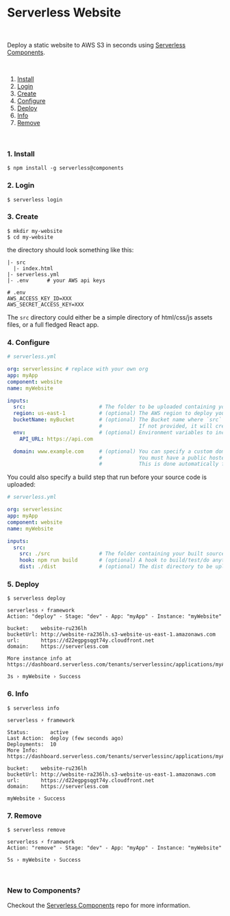 # Serverless Website

&nbsp;

Deploy a static website to AWS S3 in seconds using [Serverless Components](https://github.com/serverless/components).

&nbsp;

1. [Install](#1-install)
2. [Login](#2-login)
3. [Create](#3-create)
4. [Configure](#4-configure)
5. [Deploy](#5-deploy)
6. [Info](#6-info)
7. [Remove](#7-remove)

&nbsp;

### 1. Install

```
$ npm install -g serverless@components
```

### 2. Login

```
$ serverless login
```

### 3. Create

```
$ mkdir my-website
$ cd my-website
```

the directory should look something like this:


```
|- src
  |- index.html
|- serverless.yml
|- .env      # your AWS api keys

```

```
# .env
AWS_ACCESS_KEY_ID=XXX
AWS_SECRET_ACCESS_KEY=XXX
```

The `src` directory could either be a simple directory of html/css/js assets files, or a full fledged React app.

### 4. Configure

```yml
# serverless.yml

org: serverlessinc # replace with your own org
app: myApp
component: website
name: myWebsite

inputs:
  src:                        # The folder to be uploaded containing your website code
  region: us-east-1           # (optional) The AWS region to deploy your website into
  bucketName: myBucket        # (optional) The Bucket name where `src` files/folder will be upload. 
                              #            If not provided, it will create random bucket name and upload `src` files
  env:                        # (optional) Environment variables to include in a 'env.js' file with your uploaded code.
    API_URL: https://api.com

  domain: www.example.com     # (optional) You can specify a custom domain name for your website.
                              #            You must have a public hosted zone available for this domain in AWS Route53.
                              #            This is done automatically for you if you've purchased the domain via AWS Route53.
```

You could also specify a build step that run before your source code is uploaded:


```yml
# serverless.yml

org: serverlessinc
app: myApp
component: website
name: myWebsite

inputs:
  src:
    src: ./src                # The folder containing your built source artifact
    hook: npm run build       # (optional) A hook to build/test/do anything to your code before uploading
    dist: ./dist              # (optional) The dist directory to be uploaded in case you specified a hook
```
### 5. Deploy

```
$ serverless deploy

serverless ⚡ framework
Action: "deploy" - Stage: "dev" - App: "myApp" - Instance: "myWebsite"

bucket:    website-ru236lh
bucketUrl: http://website-ra236lh.s3-website-us-east-1.amazonaws.com
url:       https://d22egpgsqgt74y.cloudfront.net
domain:    https://serverless.com

More instance info at https://dashboard.serverless.com/tenants/serverlessinc/applications/myApp/component/myWebsite/stage/dev/overview

3s › myWebsite › Success
```

### 6. Info

```
$ serverless info

serverless ⚡ framework

Status:       active
Last Action:  deploy (few seconds ago)
Deployments:  10
More Info:    https://dashboard.serverless.com/tenants/serverlessinc/applications/myApp/component/myWebsite/stage/dev/overview

bucket:    website-ru236lh
bucketUrl: http://website-ra236lh.s3-website-us-east-1.amazonaws.com
url:       https://d22egpgsqgt74y.cloudfront.net
domain:    https://serverless.com

myWebsite › Success
```

### 7. Remove

```
$ serverless remove

serverless ⚡ framework
Action: "remove" - Stage: "dev" - App: "myApp" - Instance: "myWebsite"

5s › myWebsite › Success
```

&nbsp;

### New to Components?

Checkout the [Serverless Components](https://github.com/serverless/components) repo for more information.
